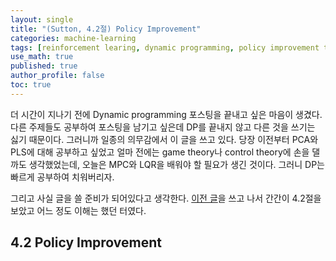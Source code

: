 ```yaml
---
layout: single
title: "(Sutton, 4.2절) Policy Improvement"
categories: machine-learning
tags: [reinforcement learing, dynamic programming, policy improvement theorem, policy iteration]
use_math: true
published: true
author_profile: false
toc: true
---
```


더 시간이 지나기 전에 Dynamic programming 포스팅을 끝내고 싶은 마음이 생겼다.
다른 주제들도 공부하여 포스팅을 남기고 싶은데 DP를 끝내지 않고 다른 것을 쓰기는 싫기 때문이다.
그러니까 일종의 의무감에서 이 글을 쓰고 있다.
당장 이전부터 PCA와 PLS에 대해 공부하고 싶었고 얼마 전에는 game theory나 control theory에 손을 댈까도 생각했었는데, 오늘은 MPC와 LQR을 배워야 할 필요가 생긴 것이다.
그러니 DP는 빠르게 공부하여 치워버리자.

그리고 사실 글을 쓸 준비가 되어있다고 생각한다.
[이전 글](https://govin08.github.io/machine-learning/policy_evaluation/)을 쓰고 나서 간간이 4.2절을 보았고 어느 정도 이해는 했던 터였다.


## 4.2 Policy Improvement

